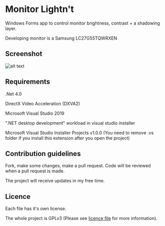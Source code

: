 # Monitor Lightn't
Windows Forms app to control monitor brightness, contrast + a shadowing layer.


Developing monitor is a Samsung LC27G55TQWRXEN


## Screenshot ##
![alt text](https://i.ibb.co/5xtfk2h/Print.png)


## Requirements ##
.Net 4.0

DirectX Video Acceleration (DXVA2)

Microsoft Visual Studio 2019

 ".NET desktop development" workload in visual studio installer

Microsoft Visual Studio Installer Projects v1.0.0 (You need to remove .vs folder if you install this extension after you open the project)



## Contribution guidelines ##

Fork, make some changes, make a pull request.
Code will be reviewed when a pull request is made.

The project will receive updates in my free time.



## Licence ##

Each file has it's own license.

The whole project is GPLv3 (Please see [licence file](/LICENCE.md) for more information).

